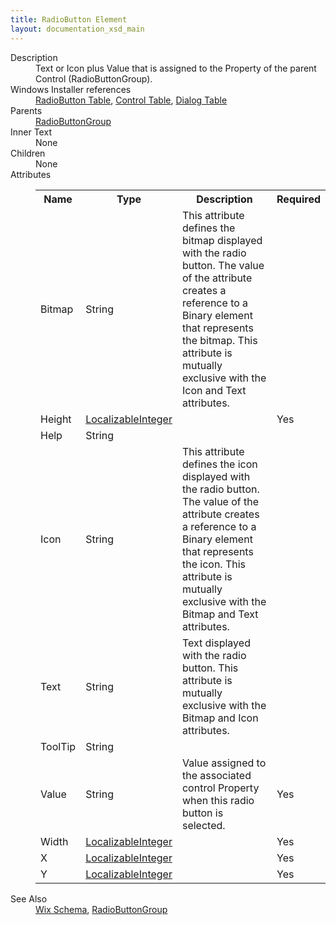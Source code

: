 ```yaml
---
title: RadioButton Element
layout: documentation_xsd_main
---
```

<dl>
  <dt>Description</dt>
  <dd>Text or Icon plus Value that is assigned to the Property of the parent Control (RadioButtonGroup).</dd>
  <dt>Windows Installer references</dt>
  <dd>
    <a href="http://msdn.microsoft.com/library/aa370962.aspx" target="_blank">RadioButton Table</a>, <a href="http://msdn.microsoft.com/library/aa368044.aspx" target="_blank">Control Table</a>, <a href="http://msdn.microsoft.com/library/aa368286.aspx" target="_blank">Dialog Table</a></dd>
  <dt>Parents</dt>
  <dd>
    <a href="../radiobuttongroup/">RadioButtonGroup</a>
  </dd>
  <dt>Inner Text</dt>
  <dd>None</dd>
  <dt>Children</dt>
  <dd>None</dd>
  <dt>Attributes</dt>
  <dd>
    <table cellspacing="0" cellpadding="0" class="schema">
      <tr>
        <th width="15%">Name</th>
        <th width="15%">Type</th>
        <th width="65%">Description</th>
        <th width="15%">Required</th>
      </tr>
      <tr>
        <td>Bitmap</td>
        <td>String</td>
        <td>                     This attribute defines the bitmap displayed with the radio button.  The value of the attribute creates a reference                     to a Binary element that represents the bitmap.  This attribute is mutually exclusive with the Icon and Text                     attributes.                 </td>
        <td>&nbsp;</td>
      </tr>
      <tr>
        <td>Height</td>
        <td><a href="../simple_type_localizableinteger/">LocalizableInteger</a></td>
        <td>&nbsp;</td>
        <td>Yes</td>
      </tr>
      <tr>
        <td>Help</td>
        <td>String</td>
        <td>&nbsp;</td>
        <td>&nbsp;</td>
      </tr>
      <tr>
        <td>Icon</td>
        <td>String</td>
        <td>                     This attribute defines the icon displayed with the radio button.  The value of the attribute creates a reference                     to a Binary element that represents the icon.  This attribute is mutually exclusive with the Bitmap and Text                     attributes.                 </td>
        <td>&nbsp;</td>
      </tr>
      <tr>
        <td>Text</td>
        <td>String</td>
        <td>Text displayed with the radio button.  This attribute is mutually exclusive with the Bitmap and Icon attributes.</td>
        <td>&nbsp;</td>
      </tr>
      <tr>
        <td>ToolTip</td>
        <td>String</td>
        <td>&nbsp;</td>
        <td>&nbsp;</td>
      </tr>
      <tr>
        <td>Value</td>
        <td>String</td>
        <td>Value assigned to the associated control Property when this radio button is selected.</td>
        <td>Yes</td>
      </tr>
      <tr>
        <td>Width</td>
        <td><a href="../simple_type_localizableinteger/">LocalizableInteger</a></td>
        <td>&nbsp;</td>
        <td>Yes</td>
      </tr>
      <tr>
        <td>X</td>
        <td><a href="../simple_type_localizableinteger/">LocalizableInteger</a></td>
        <td>&nbsp;</td>
        <td>Yes</td>
      </tr>
      <tr>
        <td>Y</td>
        <td><a href="../simple_type_localizableinteger/">LocalizableInteger</a></td>
        <td>&nbsp;</td>
        <td>Yes</td>
      </tr>
    </table>
  </dd>
  <dt>See Also</dt>
  <dd>
    <a href="../wix">Wix Schema</a>, <a href="../radiobuttongroup/">RadioButtonGroup</a></dd>
</dl>
